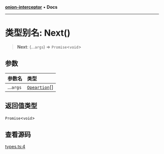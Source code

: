 [**onion-interceptor**](../README.md) • **Docs**

***

# 类型别名: Next()

> **Next**: (...`args`) => `Promise`\<`void`\>

## 参数

| 参数名 | 类型 |
| :------ | :------ |
| ...`args` | [`Opeartion`](../interfaces/Opeartion.md)[] |

## 返回值类型

`Promise`\<`void`\>

## 查看源码

[types.ts:4](https://github.com/coverjs/onion-interceptor/blob/d78f7a0ebce89e605082747d9c7461d8b8bdb161/packages/core/src/types.ts#L4)
